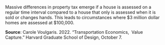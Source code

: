 Massive differences in property tax emerge if a house is assessed on a regular time interval compared to a house that only is assessed when it is sold or changes hands. This leads to circumstances where $3 million dollar homes are assessed at $100,000.  

**Source**: Carole Voulgaris. 2022. “Transportation Economics,  Value Capture.” Harvard Graduate School of Design, October 7.